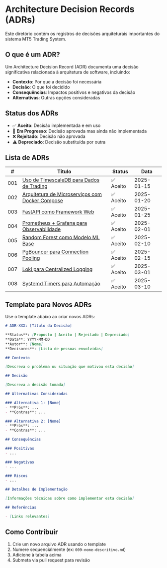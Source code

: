 # Architecture Decision Records (ADRs)

Este diretório contém os registros de decisões arquiteturais importantes do sistema MT5 Trading System.

## O que é um ADR?

Um Architecture Decision Record (ADR) documenta uma decisão significativa relacionada à arquitetura de software, incluindo:
- **Contexto**: Por que a decisão foi necessária
- **Decisão**: O que foi decidido
- **Consequências**: Impactos positivos e negativos da decisão
- **Alternativas**: Outras opções consideradas

## Status dos ADRs

- ✅ **Aceito**: Decisão implementada e em uso
- 🔄 **Em Progresso**: Decisão aprovada mas ainda não implementada
- ❌ **Rejeitado**: Decisão não aprovada
- ⚠️ **Depreciado**: Decisão substituída por outra

## Lista de ADRs

| #   | Título | Status | Data |
|-----|--------|--------|------|
| 001 | [Uso de TimescaleDB para Dados de Trading](./001-timescaledb.md) | ✅ Aceito | 2025-01-15 |
| 002 | [Arquitetura de Microserviços com Docker Compose](./002-docker-compose.md) | ✅ Aceito | 2025-01-20 |
| 003 | [FastAPI como Framework Web](./003-fastapi.md) | ✅ Aceito | 2025-01-25 |
| 004 | [Prometheus + Grafana para Observabilidade](./004-observability-stack.md) | ✅ Aceito | 2025-02-01 |
| 005 | [Random Forest como Modelo ML Base](./005-random-forest.md) | ✅ Aceito | 2025-02-10 |
| 006 | [PgBouncer para Connection Pooling](./006-pgbouncer.md) | ✅ Aceito | 2025-02-15 |
| 007 | [Loki para Centralized Logging](./007-loki-logging.md) | ✅ Aceito | 2025-03-01 |
| 008 | [Systemd Timers para Automação](./008-systemd-timers.md) | ✅ Aceito | 2025-03-10 |

## Template para Novos ADRs

Use o template abaixo ao criar novos ADRs:

```markdown
# ADR-XXX: [Título da Decisão]

**Status**: [Proposto | Aceito | Rejeitado | Depreciado]
**Data**: YYYY-MM-DD
**Autor**: [Nome]
**Decisores**: [Lista de pessoas envolvidas]

## Contexto

[Descreva o problema ou situação que motivou esta decisão]

## Decisão

[Descreva a decisão tomada]

## Alternativas Consideradas

### Alternativa 1: [Nome]
- **Prós**: ...
- **Contras**: ...

### Alternativa 2: [Nome]
- **Prós**: ...
- **Contras**: ...

## Consequências

### Positivas
- ...

### Negativas
- ...

### Riscos
- ...

## Detalhes de Implementação

[Informações técnicas sobre como implementar esta decisão]

## Referências

- [Links relevantes]
```

## Como Contribuir

1. Crie um novo arquivo ADR usando o template
2. Numere sequencialmente (ex: `009-nome-descritivo.md`)
3. Adicione à tabela acima
4. Submeta via pull request para revisão

